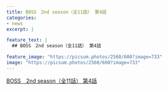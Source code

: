 ```yaml
---
title: BOSS　2nd season（全11話） 第4話
categories:
- news
excerpt: |

feature_text: |
  ## BOSS　2nd season（全11話） 第4話

feature_image: "https://picsum.photos/2560/600?image=733"
image: "https://picsum.photos/2560/600?image=733"
---
```


[BOSS　2nd season（全11話） 第4話](https://www.necoweb.com/neco/program/detail.php?id=4696&)
